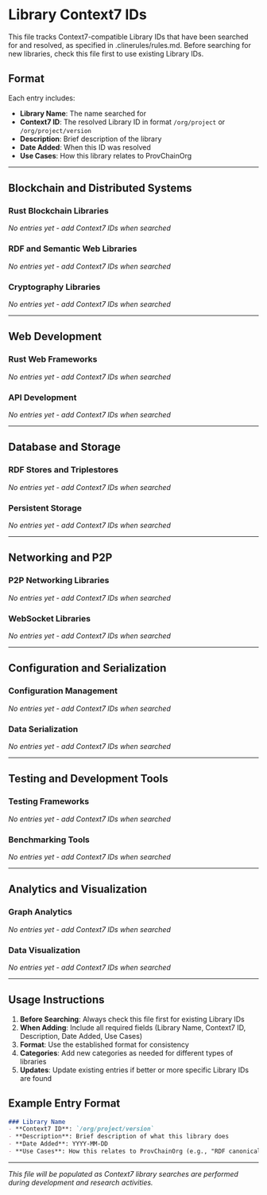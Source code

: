 # Library Context7 IDs

This file tracks Context7-compatible Library IDs that have been searched for and resolved, as specified in .clinerules/rules.md. Before searching for new libraries, check this file first to use existing Library IDs.

## Format
Each entry includes:
- **Library Name**: The name searched for
- **Context7 ID**: The resolved Library ID in format `/org/project` or `/org/project/version`
- **Description**: Brief description of the library
- **Date Added**: When this ID was resolved
- **Use Cases**: How this library relates to ProvChainOrg

---

## Blockchain and Distributed Systems

### Rust Blockchain Libraries
*No entries yet - add Context7 IDs when searched*

### RDF and Semantic Web Libraries
*No entries yet - add Context7 IDs when searched*

### Cryptography Libraries
*No entries yet - add Context7 IDs when searched*

---

## Web Development

### Rust Web Frameworks
*No entries yet - add Context7 IDs when searched*

### API Development
*No entries yet - add Context7 IDs when searched*

---

## Database and Storage

### RDF Stores and Triplestores
*No entries yet - add Context7 IDs when searched*

### Persistent Storage
*No entries yet - add Context7 IDs when searched*

---

## Networking and P2P

### P2P Networking Libraries
*No entries yet - add Context7 IDs when searched*

### WebSocket Libraries
*No entries yet - add Context7 IDs when searched*

---

## Configuration and Serialization

### Configuration Management
*No entries yet - add Context7 IDs when searched*

### Data Serialization
*No entries yet - add Context7 IDs when searched*

---

## Testing and Development Tools

### Testing Frameworks
*No entries yet - add Context7 IDs when searched*

### Benchmarking Tools
*No entries yet - add Context7 IDs when searched*

---

## Analytics and Visualization

### Graph Analytics
*No entries yet - add Context7 IDs when searched*

### Data Visualization
*No entries yet - add Context7 IDs when searched*

---

## Usage Instructions

1. **Before Searching**: Always check this file first for existing Library IDs
2. **When Adding**: Include all required fields (Library Name, Context7 ID, Description, Date Added, Use Cases)
3. **Format**: Use the established format for consistency
4. **Categories**: Add new categories as needed for different types of libraries
5. **Updates**: Update existing entries if better or more specific Library IDs are found

## Example Entry Format

```markdown
### Library Name
- **Context7 ID**: `/org/project/version`
- **Description**: Brief description of what this library does
- **Date Added**: YYYY-MM-DD
- **Use Cases**: How this relates to ProvChainOrg (e.g., "RDF canonicalization", "P2P networking", "Web API development")
```

---

*This file will be populated as Context7 library searches are performed during development and research activities.*
